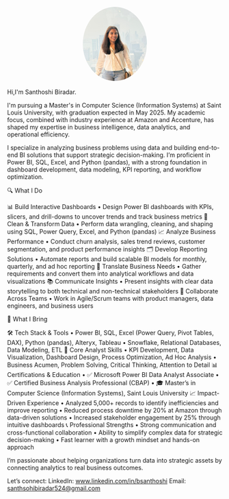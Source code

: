 <p align="center">
  <img src="images/profile.jpg" width="150" style="border-radius: 50%;" alt="Santhoshi Biradar" />
</p>

Hi,I'm Santhoshi Biradar.

I'm pursuing a Master's in Computer Science (Information Systems) at Saint Louis University, with graduation expected in May 2025. My academic focus, combined with industry experience at Amazon and Accenture, has shaped my expertise in business intelligence, data analytics, and operational efficiency.

I specialize in analyzing business problems using data and building end-to-end BI solutions that support strategic decision-making. I’m proficient in Power BI, SQL, Excel, and Python (pandas), with a strong foundation in dashboard development, data modeling, KPI reporting, and workflow optimization.

🔍 What I Do

📊 Build Interactive Dashboards
•	Design Power BI dashboards with KPIs, slicers, and drill-downs to uncover trends and track business metrics
🧹 Clean & Transform Data
•	Perform data wrangling, cleaning, and shaping using SQL, Power Query, Excel, and Python (pandas)
📈 Analyze Business Performance
•	Conduct churn analysis, sales trend reviews, customer segmentation, and product performance insights
🗂️ Develop Reporting Solutions
•	Automate reports and build scalable BI models for monthly, quarterly, and ad hoc reporting
💬 Translate Business Needs
•	Gather requirements and convert them into analytical workflows and data visualizations
📚 Communicate Insights
•	Present insights with clear data storytelling to both technical and non-technical stakeholders
🤝 Collaborate Across Teams
•	Work in Agile/Scrum teams with product managers, data engineers, and business users

💼 What I Bring

🛠️ Tech Stack & Tools
•	Power BI, SQL, Excel (Power Query, Pivot Tables, DAX), Python (pandas), Alteryx, Tableau
•	Snowflake, Relational Databases, Data Modeling, ETL
📌 Core Analyst Skills
•	KPI Development, Data Visualization, Dashboard Design, Process Optimization, Ad Hoc Analysis
•	Business Acumen, Problem Solving, Critical Thinking, Attention to Detail
📊 Certifications & Education
•	✅ Microsoft Power BI Data Analyst Associate
•	✅ Certified Business Analysis Professional (CBAP)
•	🎓 Master’s in Computer Science (Information Systems), Saint Louis University
📈 Impact-Driven Experience
•	Analyzed 5,000+ records to identify inefficiencies and improve reporting
•	Reduced process downtime by 20% at Amazon through data-driven solutions
•	Increased stakeholder engagement by 25% through intuitive dashboards
📞 Professional Strengths
•	Strong communication and cross-functional collaboration
•	Ability to simplify complex data for strategic decision-making
•	Fast learner with a growth mindset and hands-on approach

I’m passionate about helping organizations turn data into strategic assets by connecting analytics to real business outcomes.

Let’s connect:
LinkedIn: www.linkedin.com/in/bsanthoshi
Email: santhsohibiradar524@gmail.com




